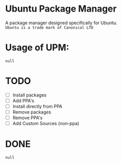 # Ubuntu Package Manager
A package manager designed specifically for Ubuntu. \
`Ubuntu is a trade mark of Canonical LTD`

# Usage of UPM:
`null`

# TODO
- [ ] Install packages
- [ ] Add PPA's
- [ ] Install directly from PPA
- [ ] Remove packages
- [ ] Remove PPA's
- [ ] Add Custom Sources (non-ppa)

# DONE
`null`